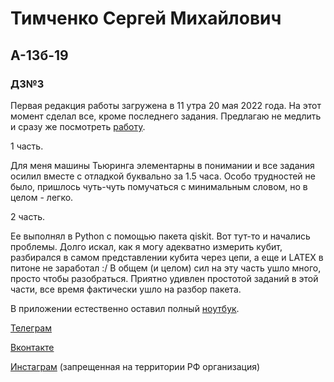# Тимченко Сергей Михайлович 
## А-13б-19 
### ДЗ№3

Первая редакция работы загружена в 11 утра 20 мая 2022 года. На этот момент сделал все, кроме последнего задания.
Предлагаю не медлить и сразу же посмотреть [работу](TMV_3_Timchenko.pdf).

1 часть. 

Для меня машины Тьюринга элементарны в понимании и все задания осилил вместе с отладкой буквально за 1.5 часа. Особо трудностей не было, пришлось чуть-чуть помучаться с минимальным словом, но в целом - легко. 

2 часть. 

Ее выполнял в Python с помощью пакета qiskit. Вот тут-то и начались проблемы. Долго искал, как я могу адекватно измерить кубит, разбирался в самом представлении кубита через цепи, а еще и LATEX в питоне не заработал :/ В общем (и целом) сил на эту часть ушло много, просто чтобы разобраться. Приятно удивлен простотой заданий в этой части, все время фактически ушло на разбор пакета. 

В приложении естественно оставил полный [ноутбук](Quantum_task.ipynb).

[Телеграм](t.me\s3tout) 

[Вконтакте](vk.com\s3tout)

[Инстаграм](instagram.com\_sergtim_) (запрещенная на территории РФ организация)
